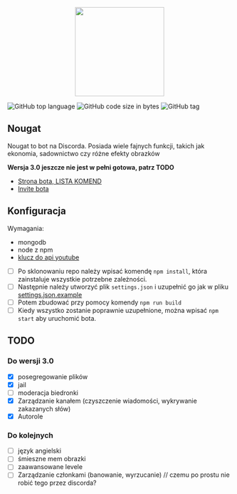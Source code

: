 <p align="center"><img width=200px src="https://raw.githubusercontent.com/pizza61/nougat/master/nougat-maly.png" /></p>

![GitHub top language](https://img.shields.io/github/languages/top/pizza61/nougat.png?style=for-the-badge)
![GitHub code size in bytes](https://img.shields.io/github/languages/code-size/pizza61/nougat.svg?style=for-the-badge)
![GitHub tag](https://img.shields.io/github/tag/pizza61/nougat.svg?style=for-the-badge)

## Nougat
Nougat to bot na Discorda. Posiada wiele fajnych funkcji, takich jak ekonomia, sadownictwo czy różne efekty obrazków

**Wersja 3.0 jeszcze nie jest w pełni gotowa, patrz TODO**

* [Strona bota, LISTA KOMEND](https://pizza61.github.io/nougat)
* [Invite bota](https://discordapp.com/api/oauth2/authorize?client_id=429587398511427584&permissions=469822598&scope=bot)

## Konfiguracja
Wymagania:
* mongodb
* node z npm
* [klucz do api youtube](https://developers.google.com/youtube/v3/getting-started)

- [ ] Po sklonowaniu repo należy wpisać komendę `npm install`, która zainstaluje wszystkie potrzebne zależności.
- [ ] Następnie należy utworzyć plik `settings.json` i uzupełnić go jak w pliku [settings.json.example](https://github.com/pizza61/nougat/blob/master/settings.json.example)
- [ ] Potem zbudować przy pomocy komendy `npm run build`
- [ ] Kiedy wszystko zostanie poprawnie uzupełnione, można wpisać `npm start` aby uruchomić bota.

## TODO

### Do wersji 3.0
- [x] posegregowanie plików
- [x] jail
- [ ] moderacja biedronki
- [x] Zarządzanie kanałem (czyszczenie wiadomości, wykrywanie zakazanych słów)
- [x] Autorole

### Do kolejnych
- [ ] język angielski
- [ ] śmieszne mem obrazki
- [ ] zaawansowane levele
- [ ] Zarządzanie członkami (banowanie, wyrzucanie) // czemu po prostu nie robić tego przez discorda?